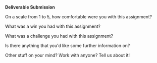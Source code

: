 **Deliverable Submission**

On a scale from 1 to 5, how comfortable were you with this assignment?

What was a win you had with this assignment?

What was a challenge you had with this assignment?

Is there anything that you'd like some further information on?

Other stuff on your mind? Work with anyone? Tell us about it!
